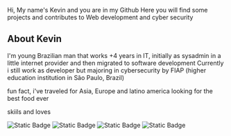 Hi, My name's Kevin and you are in my Github
Here you will find some projects and contributes to Web development and cyber security

## About Kevin

I'm young Brazilian man that works +4 years in IT, initially as sysadmin in a little internet provider and then migrated to software development
Currently i still work as developer but majoring in cybersecurity by FIAP (higher education institution in São Paulo, Brazil)

fun fact, i've traveled for Asia, Europe and latino america looking for the best food ever


skiils and loves


![Static Badge](https://img.shields.io/badge/Code-C-informational?style=flat&logo=C)
![Static Badge](https://img.shields.io/badge/Code-ASM-informational?style=flat&logo=opensourcehardware&color=black)
![Static Badge](https://img.shields.io/badge/Code-Javascript-informational?style=flat&logo=javascript&color=green)
![Static Badge](https://img.shields.io/badge/Code-PHP-informational?style=flat&logo=php&color=blue)






